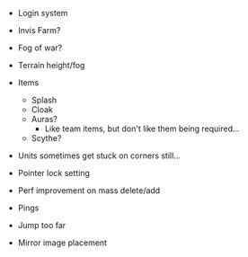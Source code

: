 - Login system
- Invis Farm?
- Fog of war?
- Terrain height/fog
- Items
  - Splash
  - Cloak
  - Auras?
    - Like team items, but don't like them being required...
  - Scythe?
- Units sometimes get stuck on corners still...
- Pointer lock setting
- Perf improvement on mass delete/add
- Pings

- Jump too far
- Mirror image placement
